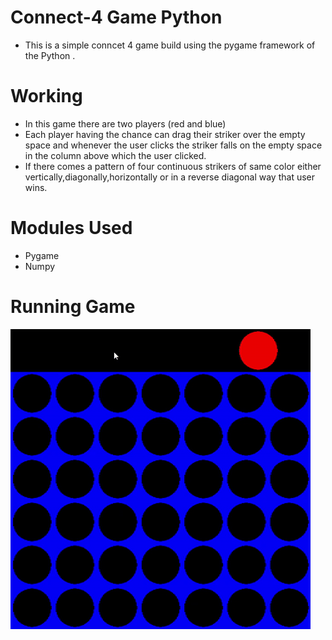 # Connect-4 Game Python

* This is a simple conncet 4 game build using the pygame framework of the Python . 

# Working

* In this game there are two players (red and blue)
* Each player having the chance can drag their striker over the empty space and whenever the user clicks the striker falls on the empty space in the column above which the user clicked. 
* If there comes a pattern of four continuous strikers of same color either vertically,diagonally,horizontally or in a reverse diagonal way that user wins.

# Modules Used

* Pygame
* Numpy

# Running Game

![](gif.gif)
